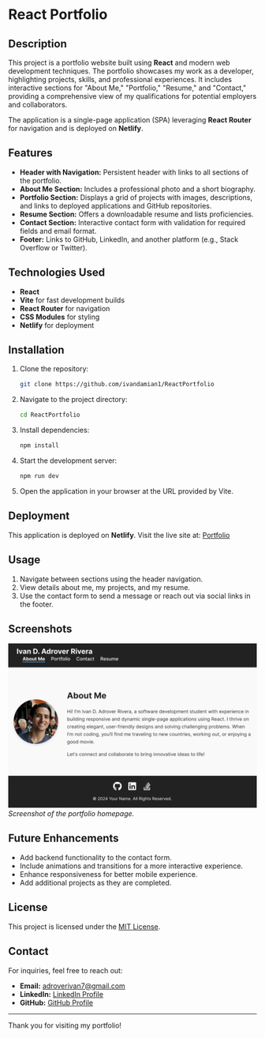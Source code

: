 # React Portfolio

## Description
This project is a portfolio website built using **React** and modern web development techniques. The portfolio showcases my work as a developer, highlighting projects, skills, and professional experiences. It includes interactive sections for "About Me," "Portfolio," "Resume," and "Contact," providing a comprehensive view of my qualifications for potential employers and collaborators.

The application is a single-page application (SPA) leveraging **React Router** for navigation and is deployed on **Netlify**.

## Features
- **Header with Navigation:** Persistent header with links to all sections of the portfolio.
- **About Me Section:** Includes a professional photo and a short biography.
- **Portfolio Section:** Displays a grid of projects with images, descriptions, and links to deployed applications and GitHub repositories.
- **Resume Section:** Offers a downloadable resume and lists proficiencies.
- **Contact Section:** Interactive contact form with validation for required fields and email format.
- **Footer:** Links to GitHub, LinkedIn, and another platform (e.g., Stack Overflow or Twitter).


## Technologies Used
- **React**
- **Vite** for fast development builds
- **React Router** for navigation
- **CSS Modules** for styling
- **Netlify** for deployment

## Installation
1. Clone the repository:
   ```bash
   git clone https://github.com/ivandamian1/ReactPortfolio
   ```
2. Navigate to the project directory:
   ```bash
   cd ReactPortfolio
   ```
3. Install dependencies:
   ```bash
   npm install
   ```
4. Start the development server:
   ```bash
   npm run dev
   ```
5. Open the application in your browser at the URL provided by Vite.

## Deployment
This application is deployed on **Netlify**. Visit the live site at: [Portfolio](https://ivandeveloperportfolio.netlify.app/)

## Usage
1. Navigate between sections using the header navigation.
2. View details about me, my projects, and my resume.
3. Use the contact form to send a message or reach out via social links in the footer.



## Screenshots
![Portfolio Screenshot](https://raw.githubusercontent.com/ivandamian1/ReactPortfolio/refs/heads/main/Screen%20Shot%202024-12-21%20at%202.39.16%20PM.png)  
*Screenshot of the portfolio homepage.*

## Future Enhancements
- Add backend functionality to the contact form.
- Include animations and transitions for a more interactive experience.
- Enhance responsiveness for better mobile experience.
- Add additional projects as they are completed.

## License
This project is licensed under the [MIT License](https://opensource.org/licenses/MIT).

## Contact
For inquiries, feel free to reach out:
- **Email:** adroverivan7@gmail.com
- **LinkedIn:** [LinkedIn Profile](https://www.linkedin.com/in/ivan-adrover-3a0b76218/)
- **GitHub:** [GitHub Profile](https://github.com/ivandamian1)

---

Thank you for visiting my portfolio!